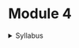 # Module 4

<details>

<summary>Syllabus</summary>

**Isometric Projection**

* **Isometric Scale**
* Isometric View and Projections of:
  * Prisms
  * Pyramids
  * Cone
  * Cylinder
  * Sphere
  * Hemisphere
  * Combinations of these solids

**Computer Aided Drawing (CAD)**

* Introduction
* Role of CAD in design and development of new products
* Advantages of CAD
* Creating two-dimensional drawings with dimensions using suitable software _(CAD: Only internal evaluation)_

</details>

